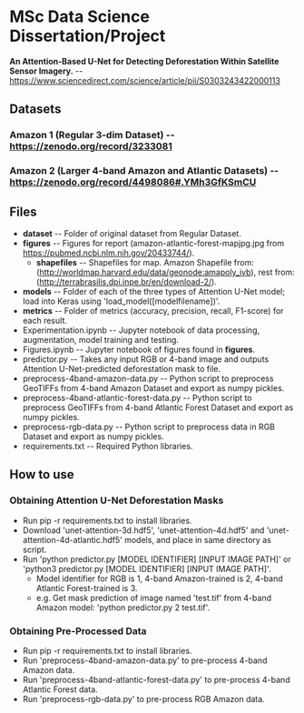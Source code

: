 # MSc Data Science Dissertation/Project

**An Attention-Based U-Net for Detecting Deforestation Within Satellite Sensor Imagery.** 
-- https://www.sciencedirect.com/science/article/pii/S0303243422000113

## Datasets
### Amazon 1 (Regular 3-dim Dataset) -- https://zenodo.org/record/3233081
### Amazon 2 (Larger 4-band Amazon and Atlantic Datasets) -- https://zenodo.org/record/4498086#.YMh3GfKSmCU

## Files
+ **dataset** -- Folder of original dataset from Regular Dataset.
+ **figures** -- Figures for report (amazon-atlantic-forest-mapjpg.jpg from https://pubmed.ncbi.nlm.nih.gov/20433744/).
  + **shapefiles** -- Shapefiles for map. Amazon Shapefile from: (http://worldmap.harvard.edu/data/geonode:amapoly_ivb), rest from: (http://terrabrasilis.dpi.inpe.br/en/download-2/).
+ **models** -- Folder of each of the three types of Attention U-Net model; load into Keras using 'load_model([modelfilename])'.
+ **metrics** -- Folder of metrics (accuracy, precision, recall, F1-score) for each result.
+ Experimentation.ipynb -- Jupyter notebook of data processing, augmentation, model training and testing.
+ Figures.ipynb -- Jupyter notebook of figures found in **figures**.
+ predictor.py -- Takes any input RGB or 4-band image and outputs Attention U-Net-predicted deforestation mask to file.
+ preprocess-4band-amazon-data.py -- Python script to preprocess GeoTIFFs from 4-band Amazon Dataset and export as numpy pickles.
+ preprocess-4band-atlantic-forest-data.py -- Python script to preprocess GeoTIFFs from 4-band Atlantic Forest Dataset and export as numpy pickles.
+ preprocess-rgb-data.py -- Python script to preprocess data in RGB Dataset and export as numpy pickles.
+ requirements.txt -- Required Python libraries.

## How to use
### Obtaining Attention U-Net Deforestation Masks
+ Run pip -r requirements.txt to install libraries.
+ Download 'unet-attention-3d.hdf5', 'unet-attention-4d.hdf5' and 'unet-attention-4d-atlantic.hdf5' models, and place in same directory as script.
+ Run 'python predictor.py [MODEL IDENTIFIER] [INPUT IMAGE PATH]' or 'python3 predictor.py [MODEL IDENTIFIER] [INPUT IMAGE PATH]'.
  + Model identifier for RGB is 1, 4-band Amazon-trained is 2, 4-band Atlantic Forest-trained is 3.
  + e.g. Get mask prediction of image named 'test.tif' from 4-band Amazon model: 'python predictor.py 2 test.tif'.

### Obtaining Pre-Processed Data
+ Run pip -r requirements.txt to install libraries.
+ Run 'preprocess-4band-amazon-data.py' to pre-process 4-band Amazon data.
+ Run 'preprocess-4band-atlantic-forest-data.py' to pre-process 4-band Atlantic Forest data.
+ Run 'preprocess-rgb-data.py' to pre-process RGB Amazon data.
